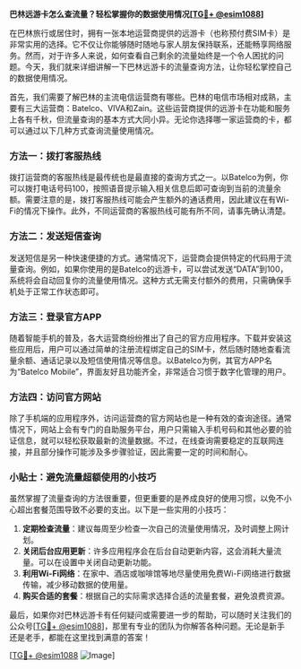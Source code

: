 **巴林远游卡怎么查流量？轻松掌握你的数据使用情况[[TG💪+ @esim1088](https://t.me/s/esim1088)]**

在巴林旅行或居住时，拥有一张本地运营商提供的远游卡（也称预付费SIM卡）是非常实用的选择。它不仅让你能够随时随地与家人朋友保持联系，还能畅享网络服务。然而，对于许多人来说，如何查看自己剩余的流量始终是一个令人困扰的问题。今天，我们就来详细讲解一下巴林远游卡的流量查询方法，让你轻松掌控自己的数据使用情况。

首先，我们需要了解巴林的主流电信运营商有哪些。巴林的电信市场相对成熟，主要有三大运营商：Batelco、VIVA和Zain。这些运营商提供的远游卡在功能和服务上各有千秋，但流量查询的基本方式大同小异。无论你选择哪一家运营商的卡，都可以通过以下几种方式查询流量使用情况。

### 方法一：拨打客服热线

拨打运营商的客服热线是最传统也是最直接的查询方式之一。以Batelco为例，你可以拨打电话号码100，按照语音提示输入相关信息后即可查询到当前的流量余额。需要注意的是，拨打客服热线可能会产生额外的通话费用，因此建议在有Wi-Fi的情况下操作。此外，不同运营商的客服热线可能有所不同，请事先确认清楚。

### 方法二：发送短信查询

发送短信是另一种快速便捷的方式。通常情况下，运营商会提供特定的代码用于流量查询。例如，如果你使用的是Batelco的远游卡，可以尝试发送“DATA”到100，系统将会自动回复你的流量使用情况。这种方式无需支付额外的费用，只需确保手机处于正常工作状态即可。

### 方法三：登录官方APP

随着智能手机的普及，各大运营商纷纷推出了自己的官方应用程序。下载并安装这些应用后，用户可以通过简单的注册流程绑定自己的SIM卡，然后随时随地查看流量余额、通话记录以及短信使用情况等信息。以Batelco为例，其官方APP名为“Batelco Mobile”，界面友好且功能齐全，非常适合习惯于数字化管理的用户。

### 方法四：访问官方网站

除了手机端的应用程序外，访问运营商的官方网站也是一种有效的查询途径。通常情况下，网站上会有专门的自助服务平台，用户只需输入手机号码和其他必要的验证信息，就可以轻松获取最新的流量数据。不过，在线查询需要稳定的互联网连接，并且部分操作可能涉及多步骤验证，因此需要一定的时间和耐心。

### 小贴士：避免流量超额使用的小技巧

虽然掌握了流量查询的方法很重要，但更重要的是养成良好的使用习惯，以免不小心超出套餐范围导致不必要的支出。以下是一些实用的小技巧：

1. **定期检查流量**：建议每周至少检查一次自己的流量使用情况，及时调整上网计划。
2. **关闭后台应用更新**：许多应用程序会在后台自动更新内容，这会消耗大量流量。可以在设置中关闭自动更新功能。
3. **利用Wi-Fi网络**：在家中、酒店或咖啡馆等地尽量使用免费Wi-Fi网络进行数据传输，减少移动数据的使用量。
4. **购买合适的套餐**：根据自己的实际需求选择合适的流量套餐，避免浪费资源。

最后，如果你对巴林远游卡有任何疑问或需要进一步的帮助，可以随时关注我们的公众号[[TG💪+ @esim1088](https://t.me/s/esim1088)]，那里有专业的团队为你解答各种问题。无论是新手还是老手，都能在这里找到满意的答案！

[[TG💪+ @esim1088](https://t.me/s/esim1088) ![Image](https://i.postimg.cc/4NQfJmqS/Snipaste-2025-05-13-00-14-12.png)]